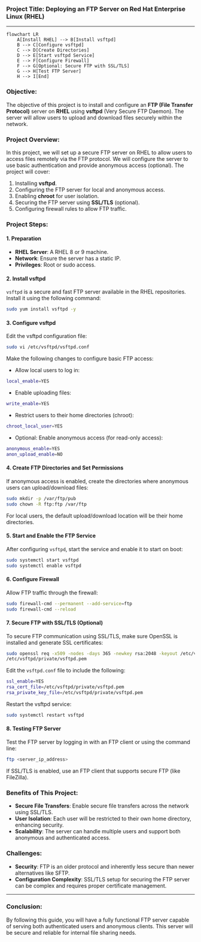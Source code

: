 
### **Project Title**: Deploying an FTP Server on Red Hat Enterprise Linux (RHEL)

----------

```mermaid
flowchart LR
    A[Install RHEL] --> B[Install vsftpd]
    B --> C[Configure vsftpd]
    C --> D[Create Directories]
    D --> E[Start vsftpd Service]
    E --> F[Configure Firewall]
    F --> G[Optional: Secure FTP with SSL/TLS]
    G --> H[Test FTP Server]
    H --> I[End]
```

### **Objective**:

The objective of this project is to install and configure an **FTP (File Transfer Protocol)** server on 
**RHEL** using **vsftpd** (Very Secure FTP Daemon). The server will allow users to upload and download 
files securely within the network.

### **Project Overview**:

In this project, we will set up a secure FTP server on RHEL to allow users to access files remotely via 
the FTP protocol. We will configure the server to use basic authentication and provide anonymous access 
(optional). The project will cover:

1.  Installing **vsftpd**.
2.  Configuring the FTP server for local and anonymous access.
3.  Enabling **chroot** for user isolation.
4.  Securing the FTP server using **SSL/TLS** (optional).
5.  Configuring firewall rules to allow FTP traffic.


### **Project Steps**:

#### 1. **Preparation**

-   **RHEL Server**: A RHEL 8 or 9 machine.
-   **Network**: Ensure the server has a static IP.
-   **Privileges**: Root or sudo access.

#### 2. **Install vsftpd**

`vsftpd` is a secure and fast FTP server available in the RHEL repositories. Install it using the 
following command:

```bash
sudo yum install vsftpd -y
```
#### 3. **Configure vsftpd**

Edit the vsftpd configuration file:

```bash
sudo vi /etc/vsftpd/vsftpd.conf
```

Make the following changes to configure basic FTP access:

-   Allow local users to log in:
```bash
local_enable=YES
```

- Enable uploading files:
```bash
write_enable=YES
```

- Restrict users to their home directories (chroot):
```bash
chroot_local_user=YES
```

- Optional: Enable anonymous access (for read-only access):
```bash
anonymous_enable=YES
anon_upload_enable=NO
```
#### 4. **Create FTP Directories and Set Permissions**

If anonymous access is enabled, create the directories where anonymous users can upload/download files:

```bash
sudo mkdir -p /var/ftp/pub
sudo chown -R ftp:ftp /var/ftp
```

For local users, the default upload/download location will be their home directories.

#### 5. **Start and Enable the FTP Service**

After configuring `vsftpd`, start the service and enable it to start on boot:

```bash
sudo systemctl start vsftpd
sudo systemctl enable vsftpd
```

#### 6. **Configure Firewall**

Allow FTP traffic through the firewall:

```bash
sudo firewall-cmd --permanent --add-service=ftp
sudo firewall-cmd --reload
```

#### 7. **Secure FTP with SSL/TLS (Optional)**

To secure FTP communication using SSL/TLS, make sure OpenSSL is installed and generate SSL certificates:

```bash
sudo openssl req -x509 -nodes -days 365 -newkey rsa:2048 -keyout /etc/vsftpd/private/vsftpd.pem -out 
/etc/vsftpd/private/vsftpd.pem
```

Edit the `vsftpd.conf` file to include the following:

```bash
ssl_enable=YES
rsa_cert_file=/etc/vsftpd/private/vsftpd.pem
rsa_private_key_file=/etc/vsftpd/private/vsftpd.pem
```
Restart the vsftpd service:

```bash
sudo systemctl restart vsftpd
```

#### 8. **Testing FTP Server**

Test the FTP server by logging in with an FTP client or using the command line:

```bash
ftp <server_ip_address>
```

If SSL/TLS is enabled, use an FTP client that supports secure FTP (like FileZilla).

### **Benefits of This Project**:

-   **Secure File Transfers**: Enable secure file transfers across the network using SSL/TLS.
-   **User Isolation**: Each user will be restricted to their own home directory, enhancing security.
-   **Scalability**: The server can handle multiple users and support both anonymous and authenticated 
access.

### **Challenges**:

-   **Security**: FTP is an older protocol and inherently less secure than newer alternatives like SFTP.
-   **Configuration Complexity**: SSL/TLS setup for securing the FTP server can be complex and requires 
proper certificate management.

----------

### **Conclusion**:

By following this guide, you will have a fully functional FTP server capable of serving both authenticated 
users and anonymous clients. This server will be secure and reliable for internal file sharing needs.
